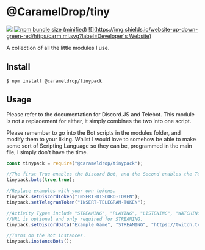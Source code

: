 # @CaramelDrop/tiny

[![](https://img.shields.io/npm/v/@carameldrop/tinypack.svg)](https://www.npmjs.com/package/@carameldrop/tinypack)
[![npm bundle size (minified)](https://img.shields.io/bundlephobia/min/@carameldrop/tinypack.svg)](https://www.npmjs.com/package/@carameldrop/tinypack)
[![](https://img.shields.io/website-up-down-green-red/https/carm.ml.svg?label=Developer's Website)](https://carm.ml/)

A collection of all the little modules I use.

## Install

```
$ npm install @carameldrop/tinypack
```

## Usage

Please refer to the documentation for Discord.JS and Telebot.
This module is not a replacement for either, it simply combines the two into one script.

Please remember to go into the Bot scripts in the modules folder, and modify them to your liking.
Whilst I would love to somehow be able to make some sort of Scripting Language so they can be,
programmed in the main file, I simply don't have the time.

```js
const tinypack = require("@carameldrop/tinypack");

//The first True enables the Discord Bot, and the Second enables the Telegram Bot.
tinypack.bots(true,true);

//Replace examples with your own tokens.
tinypack.setDiscordToken("INSERT-DISCORD-TOKEN");
tinypack.setTelegramToken("INSERT-TELEGRAM-TOKEN");

//Activity Types include "STREAMING", "PLAYING", "LISTENING", "WATCHING".
//URL is optional and only required for STREAMING.
tinypack.setDiscordData("Example Game", "STREAMING", "https://twitch.tv/username");

//Turns on the Bot instances.
tinypack.instanceBots();
```

